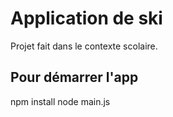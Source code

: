 # Application de ski

Projet fait dans le contexte scolaire. 


## Pour démarrer l'app

npm install 
node main.js

